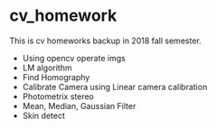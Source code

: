 # cv_homework

This is cv homeworks backup in 2018 fall semester.

* Using opencv operate imgs
* LM algorithm
* Find Homography
* Calibrate Camera using Linear camera calibration
* Photometrix stereo
* Mean, Median, Gaussian Filter
* Skin detect
